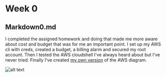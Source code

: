 # Week 0

## Markdown0.md

I completed the assigned homework and doing that made me more aware about cost and budget that was for me an important point.
I set up my AWS cli with creds, created a budget, a billing alarm and secured my root account. Then I tested the AWS cloudshell I've always heard about but I've never tried. 
Finally I've created [my own version](https://lucid.app/lucidchart/dad239cd-7b78-4ea1-bcb5-a6f7b06bdfed/edit?viewport_loc=-1054%2C-79%2C3491%2C1744%2C0_0&invitationId=inv_8337ca52-bc68-4ba1-974e-c34a0fd9a480) of the AWS diagram.

![alt text](https://lucid.app/publicSegments/view/35066324-b073-48db-a51a-4ea7b67b9176/image.jpeg)